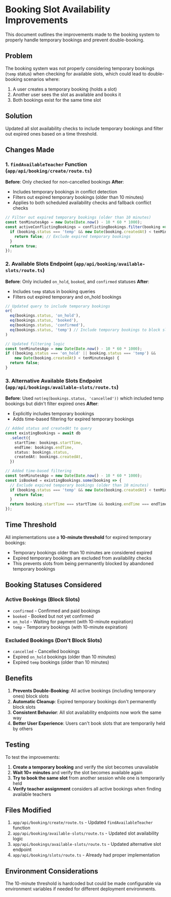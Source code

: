 # Booking Slot Availability Improvements

This document outlines the improvements made to the booking system to properly handle temporary bookings and prevent double-booking.

## Problem

The booking system was not properly considering temporary bookings (`temp` status) when checking for available slots, which could lead to double-booking scenarios where:

1. A user creates a temporary booking (holds a slot)
2. Another user sees the slot as available and books it
3. Both bookings exist for the same time slot

## Solution

Updated all slot availability checks to include temporary bookings and filter out expired ones based on a time threshold.

## Changes Made

### 1. `findAvailableTeacher` Function (`app/api/booking/create/route.ts`)

**Before**: Only checked for non-cancelled bookings
**After**: 
- Includes temporary bookings in conflict detection
- Filters out expired temporary bookings (older than 10 minutes)
- Applies to both scheduled availability checks and fallback conflict checks

```typescript
// Filter out expired temporary bookings (older than 10 minutes)
const tenMinutesAgo = new Date(Date.now() - 10 * 60 * 1000);
const activeConflictingBookings = conflictingBookings.filter(booking => {
  if (booking.status === 'temp' && new Date(booking.createdAt) < tenMinutesAgo) {
    return false; // Exclude expired temporary bookings
  }
  return true;
});
```

### 2. Available Slots Endpoint (`app/api/booking/available-slots/route.ts`)

**Before**: Only included `on_hold`, `booked`, and `confirmed` statuses
**After**: 
- Includes `temp` status in booking queries
- Filters out expired temporary and on_hold bookings

```typescript
// Updated query to include temporary bookings
or(
  eq(bookings.status, 'on_hold'), 
  eq(bookings.status, 'booked'), 
  eq(bookings.status, 'confirmed'),
  eq(bookings.status, 'temp') // Include temporary bookings to block slots
)

// Updated filtering logic
const tenMinutesAgo = new Date(Date.now() - 10 * 60 * 1000);
if ((booking.status === 'on_hold' || booking.status === 'temp') && 
    new Date(booking.createdAt) < tenMinutesAgo) {
  return false;
}
```

### 3. Alternative Available Slots Endpoint (`app/api/bookings/available-slots/route.ts`)

**Before**: Used `not(eq(bookings.status, 'cancelled'))` which included temp bookings but didn't filter expired ones
**After**: 
- Explicitly includes temporary bookings
- Adds time-based filtering for expired temporary bookings

```typescript
// Added status and createdAt to query
const existingBookings = await db
  .select({
    startTime: bookings.startTime,
    endTime: bookings.endTime,
    status: bookings.status,
    createdAt: bookings.createdAt,
  })

// Added time-based filtering
const tenMinutesAgo = new Date(Date.now() - 10 * 60 * 1000);
const isBooked = existingBookings.some(booking => {
  // Exclude expired temporary bookings (older than 10 minutes)
  if (booking.status === 'temp' && new Date(booking.createdAt) < tenMinutesAgo) {
    return false;
  }
  return booking.startTime === startTime && booking.endTime === endTime;
});
```

## Time Threshold

All implementations use a **10-minute threshold** for expired temporary bookings:
- Temporary bookings older than 10 minutes are considered expired
- Expired temporary bookings are excluded from availability checks
- This prevents slots from being permanently blocked by abandoned temporary bookings

## Booking Statuses Considered

### Active Bookings (Block Slots)
- `confirmed` - Confirmed and paid bookings
- `booked` - Booked but not yet confirmed
- `on_hold` - Waiting for payment (with 10-minute expiration)
- `temp` - Temporary bookings (with 10-minute expiration)

### Excluded Bookings (Don't Block Slots)
- `cancelled` - Cancelled bookings
- Expired `on_hold` bookings (older than 10 minutes)
- Expired `temp` bookings (older than 10 minutes)

## Benefits

1. **Prevents Double-Booking**: All active bookings (including temporary ones) block slots
2. **Automatic Cleanup**: Expired temporary bookings don't permanently block slots
3. **Consistent Behavior**: All slot availability endpoints now work the same way
4. **Better User Experience**: Users can't book slots that are temporarily held by others

## Testing

To test the improvements:

1. **Create a temporary booking** and verify the slot becomes unavailable
2. **Wait 10+ minutes** and verify the slot becomes available again
3. **Try to book the same slot** from another session while one is temporarily held
4. **Verify teacher assignment** considers all active bookings when finding available teachers

## Files Modified

1. `app/api/booking/create/route.ts` - Updated `findAvailableTeacher` function
2. `app/api/booking/available-slots/route.ts` - Updated slot availability logic
3. `app/api/bookings/available-slots/route.ts` - Updated alternative slot endpoint
4. `app/api/booking/slots/route.ts` - Already had proper implementation

## Environment Considerations

The 10-minute threshold is hardcoded but could be made configurable via environment variables if needed for different deployment environments. 